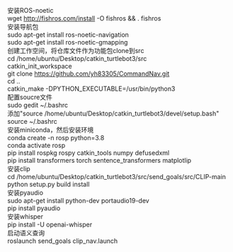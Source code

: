 安装ROS-noetic<br />
wget http://fishros.com/install -O fishros && . fishros<br />
安装导航包<br />
sudo apt-get install ros-noetic-navigation<br />
sudo apt-get install ros-noetic-gmapping<br />
创建工作空间，将仓库文件作为功能包clone到src<br />
cd /home/ubuntu/Desktop/catkin_turtlebot3/src<br />
catkin_init_workspace<br />
git clone https://github.com/yh83305/CommandNav.git<br />
cd ..<br />
catkin_make -DPYTHON_EXECUTABLE=/usr/bin/python3<br />
配置soucre文件<br />
sudo  gedit ~/.bashrc<br />
添加"source /home/ubuntu/Desktop/catkin_turtlebot3/devel/setup.bash"<br />
source ~/.bashrc<br />
安装miniconda，然后安装环境<br />
conda create -n rosp python=3.8<br />
conda activate rosp<br />
pip install rospkg rospy catkin_tools numpy defusedxml<br />
pip install transformers torch sentence_transformers matplotlip<br />
安装clip<br />
cd /home/ubuntu/Desktop/catkin_turtlebot3/src/send_goals/src/CLIP-main<br />
python setup.py build install<br />
安装pyaudio<br />
sudo apt-get install python-dev portaudio19-dev<br />
pip install pyaudio<br />
安装whisper<br />
pip install -U openai-whisper<br />
启动语义查询<br />
roslaunch send_goals clip_nav.launch<br />
